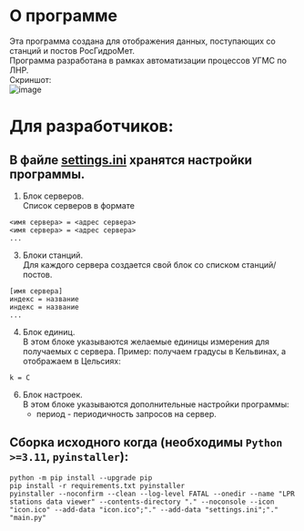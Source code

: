 # О программе
Эта программа создана для отображения данных, поступающих со станций и постов РосГидроМет.  
Программа разработана в рамках автоматизации процессов УГМС по ЛНР.  
Скриншот:  
![image](https://github.com/n1tr0xs/LPR-stations-data-viewer/assets/36129181/bbcff89e-0a89-486b-9d87-10a7d0f13ec5)


# Для разработчиков:
## В файле [settings.ini](settings.ini) хранятся настройки программы.
1. Блок серверов.  
Список серверов в формате
```
<имя сервера> = <адрес сервера>
<имя сервера> = <адрес сервера>
...
```
3. Блоки станций.  
Для каждого сервера создается свой блок со списком станций/постов.
```
[имя сервера]
индекс = название
индекс = название
...
```
4. Блок единиц.  
В этом блоке указываются желаемые единицы измерения для получаемых с сервера.
Пример: получаем градусы в Кельвинах, а отображаем в Цельсиях:
```
k = C
```
6. Блок настроек.  
В этом блоке указываются дополнительные настройки программы:
    * период - периодичность запросов на сервер.

## Сборка исходного когда (необходимы `Python >=3.11`, `pyinstaller`):
```Batchfile
python -m pip install --upgrade pip
pip install -r requirements.txt pyinstaller
pyinstaller --noconfirm --clean --log-level FATAL --onedir --name "LPR stations data viewer" --contents-directory "." --noconsole --icon "icon.ico" --add-data "icon.ico";"." --add-data "settings.ini";"." "main.py"
```



